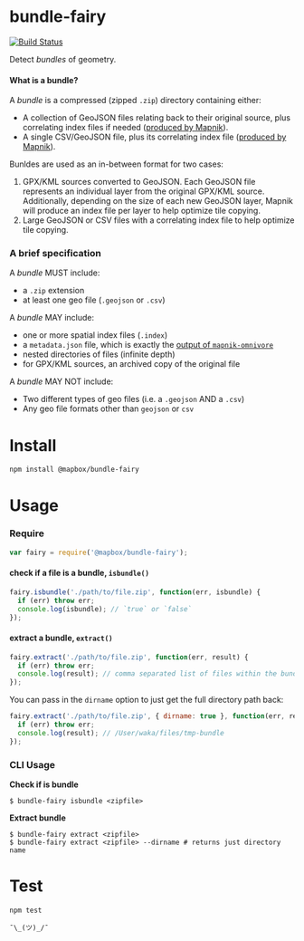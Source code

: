 # bundle-fairy

[![Build Status](https://app.travis-ci.com/mapbox/bundle-fairy.svg?branch=master)](https://app.travis-ci.com/mapbox/bundle-fairy)

Detect *bundles* of geometry.

#### What is a bundle?
A *bundle* is a compressed (zipped `.zip`) directory containing either:
- A collection of GeoJSON files relating back to their original source, plus correlating index files if needed ([produced by Mapnik](https://github.com/mapnik/mapnik/tree/master/utils/mapnik-index)).
- A single CSV/GeoJSON file, plus its correlating index file ([produced by Mapnik](https://github.com/mapnik/mapnik/tree/master/utils/mapnik-index)).

Bunldes are used as an in-between format for two cases:

1. GPX/KML sources converted to GeoJSON. Each GeoJSON file represents an individual layer from the original GPX/KML source. Additionally, depending on the size of each new GeoJSON layer, Mapnik will produce an index file per layer to help optimize tile copying.
2. Large GeoJSON or CSV files with a correlating index file to help optimize tile copying.

### A brief specification

A *bundle* MUST include:

* a `.zip` extension
* at least one geo file (`.geojson` or `.csv`)

A *bundle* MAY include:

* one or more spatial index files (`.index`)
* a `metadata.json` file, which is exactly the [output of `mapnik-omnivore`](https://github.com/mapbox/mapnik-omnivore#example-of-returned-metadata)
* nested directories of files (infinite depth)
* for GPX/KML sources, an archived copy of the original file  

A *bundle* MAY NOT include:

* Two different types of geo files (i.e. a `.geojson` AND a `.csv`)
* Any geo file formats other than `geojson` or `csv`

# Install

```
npm install @mapbox/bundle-fairy
```

# Usage

### Require

```javascript
var fairy = require('@mapbox/bundle-fairy');
```

#### check if a file is a bundle, `isbundle()`

```javascript
fairy.isbundle('./path/to/file.zip', function(err, isbundle) {
  if (err) throw err;
  console.log(isbundle); // `true` or `false`
});
```

#### extract a bundle, `extract()`
```javascript
fairy.extract('./path/to/file.zip', function(err, result) {
  if (err) throw err;
  console.log(result); // comma separated list of files within the bundle
});
```

You can pass in the `dirname` option to just get the full directory path back:

```javascript
fairy.extract('./path/to/file.zip', { dirname: true }, function(err, result) {
  if (err) throw err;
  console.log(result); // /User/waka/files/tmp-bundle
});
```

### CLI Usage

**Check if is bundle**
```shell
$ bundle-fairy isbundle <zipfile>
```

**Extract bundle**
```shell
$ bundle-fairy extract <zipfile>
$ bundle-fairy extract <zipfile> --dirname # returns just directory name
```

# Test

```shell
npm test
```

`¯\_(ツ)_/¯`
